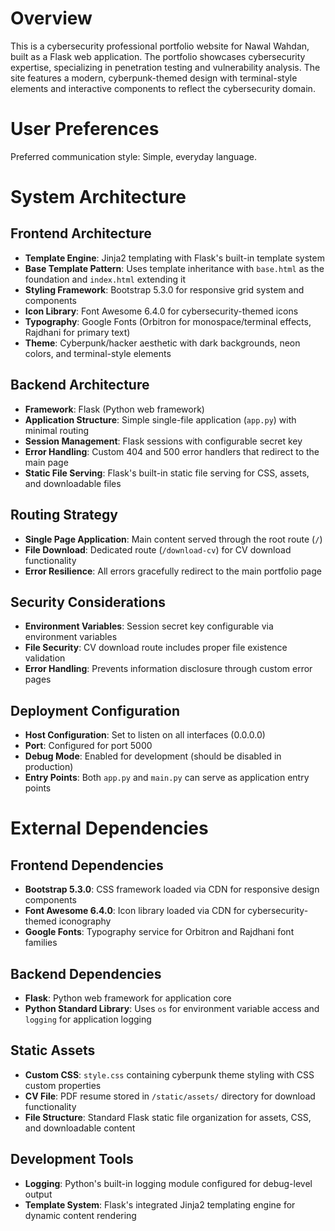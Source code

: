 # Overview

This is a cybersecurity professional portfolio website for Nawal Wahdan, built as a Flask web application. The portfolio showcases cybersecurity expertise, specializing in penetration testing and vulnerability analysis. The site features a modern, cyberpunk-themed design with terminal-style elements and interactive components to reflect the cybersecurity domain.

# User Preferences

Preferred communication style: Simple, everyday language.

# System Architecture

## Frontend Architecture
- **Template Engine**: Jinja2 templating with Flask's built-in template system
- **Base Template Pattern**: Uses template inheritance with `base.html` as the foundation and `index.html` extending it
- **Styling Framework**: Bootstrap 5.3.0 for responsive grid system and components
- **Icon Library**: Font Awesome 6.4.0 for cybersecurity-themed icons
- **Typography**: Google Fonts (Orbitron for monospace/terminal effects, Rajdhani for primary text)
- **Theme**: Cyberpunk/hacker aesthetic with dark backgrounds, neon colors, and terminal-style elements

## Backend Architecture
- **Framework**: Flask (Python web framework)
- **Application Structure**: Simple single-file application (`app.py`) with minimal routing
- **Session Management**: Flask sessions with configurable secret key
- **Error Handling**: Custom 404 and 500 error handlers that redirect to the main page
- **Static File Serving**: Flask's built-in static file serving for CSS, assets, and downloadable files

## Routing Strategy
- **Single Page Application**: Main content served through the root route (`/`)
- **File Download**: Dedicated route (`/download-cv`) for CV download functionality
- **Error Resilience**: All errors gracefully redirect to the main portfolio page

## Security Considerations
- **Environment Variables**: Session secret key configurable via environment variables
- **File Security**: CV download route includes proper file existence validation
- **Error Handling**: Prevents information disclosure through custom error pages

## Deployment Configuration
- **Host Configuration**: Set to listen on all interfaces (0.0.0.0)
- **Port**: Configured for port 5000
- **Debug Mode**: Enabled for development (should be disabled in production)
- **Entry Points**: Both `app.py` and `main.py` can serve as application entry points

# External Dependencies

## Frontend Dependencies
- **Bootstrap 5.3.0**: CSS framework loaded via CDN for responsive design components
- **Font Awesome 6.4.0**: Icon library loaded via CDN for cybersecurity-themed iconography
- **Google Fonts**: Typography service for Orbitron and Rajdhani font families

## Backend Dependencies
- **Flask**: Python web framework for application core
- **Python Standard Library**: Uses `os` for environment variable access and `logging` for application logging

## Static Assets
- **Custom CSS**: `style.css` containing cyberpunk theme styling with CSS custom properties
- **CV File**: PDF resume stored in `/static/assets/` directory for download functionality
- **File Structure**: Standard Flask static file organization for assets, CSS, and downloadable content

## Development Tools
- **Logging**: Python's built-in logging module configured for debug-level output
- **Template System**: Flask's integrated Jinja2 templating engine for dynamic content rendering